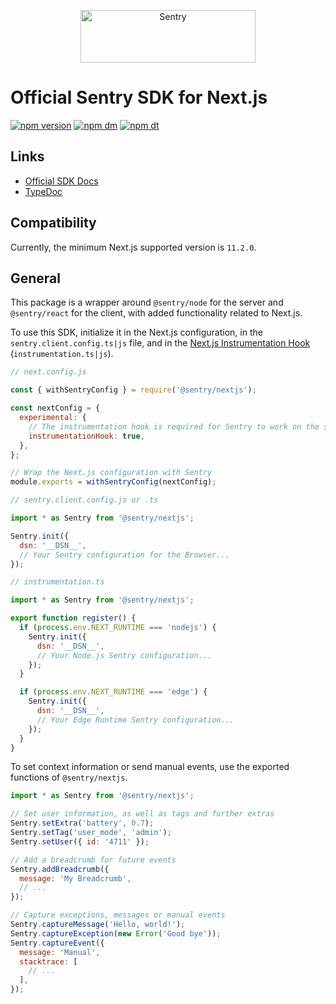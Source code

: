<p align="center">
  <a href="https://sentry.io/?utm_source=github&utm_medium=logo" target="_blank">
    <img src="https://sentry-brand.storage.googleapis.com/sentry-wordmark-dark-280x84.png" alt="Sentry" width="280" height="84">
  </a>
</p>

# Official Sentry SDK for Next.js

[![npm version](https://img.shields.io/npm/v/@sentry/nextjs.svg)](https://www.npmjs.com/package/@sentry/nextjs)
[![npm dm](https://img.shields.io/npm/dm/@sentry/nextjs.svg)](https://www.npmjs.com/package/@sentry/nextjs)
[![npm dt](https://img.shields.io/npm/dt/@sentry/nextjs.svg)](https://www.npmjs.com/package/@sentry/nextjs)

## Links

- [Official SDK Docs](https://docs.sentry.io/platforms/javascript/guides/nextjs/)
- [TypeDoc](http://getsentry.github.io/sentry-javascript/)

## Compatibility

Currently, the minimum Next.js supported version is `11.2.0`.

## General

This package is a wrapper around `@sentry/node` for the server and `@sentry/react` for the client, with added
functionality related to Next.js.

To use this SDK, initialize it in the Next.js configuration, in the `sentry.client.config.ts|js` file, and in the
[Next.js Instrumentation Hook](https://nextjs.org/docs/app/building-your-application/optimizing/instrumentation)
(`instrumentation.ts|js`).

```javascript
// next.config.js

const { withSentryConfig } = require('@sentry/nextjs');

const nextConfig = {
  experimental: {
    // The instrumentation hook is required for Sentry to work on the serverside
    instrumentationHook: true,
  },
};

// Wrap the Next.js configuration with Sentry
module.exports = withSentryConfig(nextConfig);
```

```javascript
// sentry.client.config.js or .ts

import * as Sentry from '@sentry/nextjs';

Sentry.init({
  dsn: '__DSN__',
  // Your Sentry configuration for the Browser...
});
```

```javascript
// instrumentation.ts

import * as Sentry from '@sentry/nextjs';

export function register() {
  if (process.env.NEXT_RUNTIME === 'nodejs') {
    Sentry.init({
      dsn: '__DSN__',
      // Your Node.js Sentry configuration...
    });
  }

  if (process.env.NEXT_RUNTIME === 'edge') {
    Sentry.init({
      dsn: '__DSN__',
      // Your Edge Runtime Sentry configuration...
    });
  }
}
```

To set context information or send manual events, use the exported functions of `@sentry/nextjs`.

```javascript
import * as Sentry from '@sentry/nextjs';

// Set user information, as well as tags and further extras
Sentry.setExtra('battery', 0.7);
Sentry.setTag('user_mode', 'admin');
Sentry.setUser({ id: '4711' });

// Add a breadcrumb for future events
Sentry.addBreadcrumb({
  message: 'My Breadcrumb',
  // ...
});

// Capture exceptions, messages or manual events
Sentry.captureMessage('Hello, world!');
Sentry.captureException(new Error('Good bye'));
Sentry.captureEvent({
  message: 'Manual',
  stacktrace: [
    // ...
  ],
});
```
